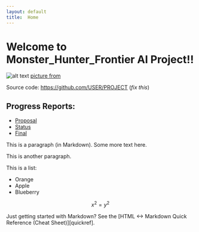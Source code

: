 ```yaml
---
layout: default
title:  Home
---
```



# Welcome to Monster_Hunter_Frontier AI Project!!
![alt text](https://github.com/zihuazhang337/Monster_Hunter_Frontier-/blob/master/docs/MHF.jpg )
[picture from]

Source code: https://github.com/USER/PROJECT (_fix this_)

## Progress Reports:

- [Proposal](proposal.html)
- [Status](status.html)
- [Final](final.html)


This is a paragraph (in Markdown). Some more
text here.

This is another paragraph.

This is a list:

- Orange
- Apple
- Blueberry

$$x^2 = y^2$$


Just getting started with Markdown?
See the [HTML <-> Markdown Quick Reference (Cheat Sheet)][quickref].


[picture from]: http://www.9minecraft.net/monster-hunter-frontier-craft-mod/
